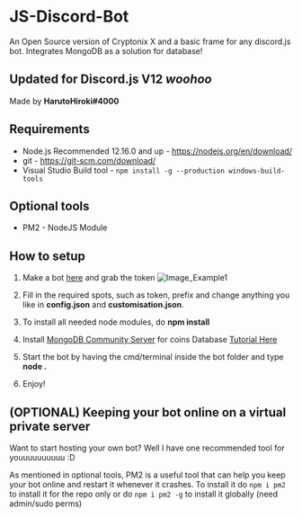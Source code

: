 # JS-Discord-Bot
An Open Source version of Cryptonix X and a basic frame for any discord.js bot. Integrates MongoDB as a solution for database!

## Updated for Discord.js V12 *woohoo*

Made by **HarutoHiroki#4000**

## Requirements
- Node.js Recommended 12.16.0 and up - https://nodejs.org/en/download/
- git - https://git-scm.com/download/
- Visual Studio Build tool - `npm install -g --production windows-build-tools`

## Optional tools
- PM2 - NodeJS Module

## How to setup
1. Make a bot [here](https://discordapp.com/developers/applications/me) and grab the token
![Image_Example1](https://i.imgur.com/61akydu.png)

2. Fill in the required spots, such as token, prefix and change anything you like in **config.json** and **customisation.json**.

3. To install all needed node modules, do **npm install**

4. Install [MongoDB Community Server](https://www.mongodb.com/download-center/community) for coins Database [Tutorial Here](https://docs.mongodb.com/manual/tutorial/install-mongodb-on-windows/)

5. Start the bot by having the cmd/terminal inside the bot folder and type **node .**

6. Enjoy!

## (OPTIONAL) Keeping your bot online on a virtual private server
Want to start hosting your own bot? Well I have one recommended tool for youuuuuuuuuu :D

As mentioned in optional tools, PM2 is a useful tool that can help you keep your bot online and restart it whenever it crashes. To install it do
`npm i pm2` to install it for the repo only or do `npm i pm2 -g` to install it globally (need admin/sudo perms)
